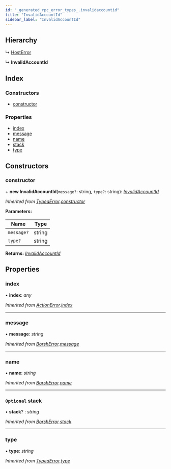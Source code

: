 ```yaml
---
id: "_generated_rpc_error_types_.invalidaccountid"
title: "InvalidAccountId"
sidebar_label: "InvalidAccountId"
---
```


## Hierarchy

  ↳ [HostError](_generated_rpc_error_types_.hosterror.md)

  ↳ **InvalidAccountId**

## Index

### Constructors

* [constructor](_generated_rpc_error_types_.invalidaccountid.md#constructor)

### Properties

* [index](_generated_rpc_error_types_.invalidaccountid.md#index)
* [message](_generated_rpc_error_types_.invalidaccountid.md#message)
* [name](_generated_rpc_error_types_.invalidaccountid.md#name)
* [stack](_generated_rpc_error_types_.invalidaccountid.md#optional-stack)
* [type](_generated_rpc_error_types_.invalidaccountid.md#type)

## Constructors

###  constructor

\+ **new InvalidAccountId**(`message?`: string, `type?`: string): *[InvalidAccountId](_generated_rpc_error_types_.invalidaccountid.md)*

*Inherited from [TypedError](_utils_errors_.typederror.md).[constructor](_utils_errors_.typederror.md#constructor)*

**Parameters:**

Name | Type |
------ | ------ |
`message?` | string |
`type?` | string |

**Returns:** *[InvalidAccountId](_generated_rpc_error_types_.invalidaccountid.md)*

## Properties

###  index

• **index**: *any*

*Inherited from [ActionError](_generated_rpc_error_types_.actionerror.md).[index](_generated_rpc_error_types_.actionerror.md#index)*

___

###  message

• **message**: *string*

*Inherited from [BorshError](_utils_serialize_.borsherror.md).[message](_utils_serialize_.borsherror.md#message)*

___

###  name

• **name**: *string*

*Inherited from [BorshError](_utils_serialize_.borsherror.md).[name](_utils_serialize_.borsherror.md#name)*

___

### `Optional` stack

• **stack**? : *string*

*Inherited from [BorshError](_utils_serialize_.borsherror.md).[stack](_utils_serialize_.borsherror.md#optional-stack)*

___

###  type

• **type**: *string*

*Inherited from [TypedError](_utils_errors_.typederror.md).[type](_utils_errors_.typederror.md#type)*
